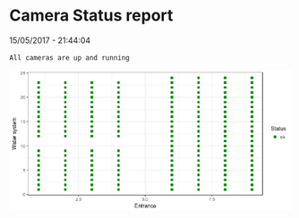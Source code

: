 Camera Status report
================
15/05/2017 - 21:44:04

    All cameras are up and running

![](camreport_files/figure-markdown_github/unnamed-chunk-2-1.png)
